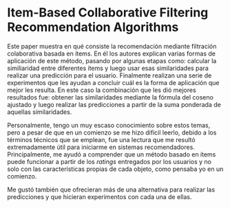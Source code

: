 # Item-Based Collaborative Filtering Recommendation Algorithms

Este paper muestra en qué consiste la recomendación mediante filtración colaborativa basada en ítems. En él los autores explican varias formas de aplicación de este método, pasando por algunas etapas como: calcular la similiaridad entre diferentes ítems y luego usar esas similaridades para realizar una predicción para el usuario. Finalmente realizan una serie de experimentos que les ayudan a concluir cuál es la forma de aplicación que mejor les resulta. En este caso la combinación que les dió mejores resultados fue: obtener las similaridades mediante la fórmula del coseno ajustado y luego realizar las predicciones a partir de la suma ponderada de aquellas similaridades.

Personalmente, tengo un muy escaso conocimiento sobre estos temas, pero a pesar de que en un comienzo se me hizo difícil leerlo, debido a los términos técnicos que se emplean, fue una lectura que me resultó extremadamente útil para iniciarme en sistemas recomendadores. Principalmente, me ayudó a comprender que un método basado en ítems puede funcionar a partir de los *ratings* entregados por los usuarios y no solo con las características propias de cada objeto, como pensaba yo en un comienzo.

Me gustó también que ofrecieran más de una alternativa para realizar las predicciones y que hicieran experimentos con cada una de ellas.